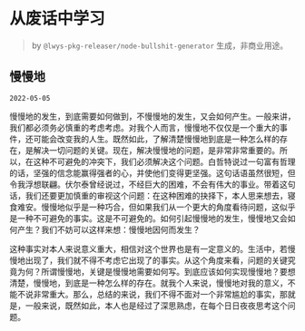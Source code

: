 # 从废话中学习

> by `@lwys-pkg-releaser/node-bullshit-generator` 生成，非商业用途。

## 慢慢地

`2022-05-05`

慢慢地的发生，到底需要如何做到，不慢慢地的发生，又会如何产生。一般来讲，我们都必须务必慎重的考虑考虑。对我个人而言，慢慢地不仅仅是一个重大的事件，还可能会改变我的人生。既然如此，了解清楚慢慢地到底是一种怎么样的存在，是解决一切问题的关键。现在，解决慢慢地的问题，是非常非常重要的。所以，在这种不可避免的冲突下，我们必须解决这个问题。白哲特说过一句富有哲理的话，坚强的信念能赢得强者的心，并使他们变得更坚强。这句话语虽然很短，但令我浮想联翩。伏尔泰曾经说过，不经巨大的困难，不会有伟大的事业。带着这句话，我们还要更加慎重的审视这个问题：在这种困难的抉择下，本人思来想去，寝食难安。慢慢地似乎是一种巧合，但如果我们从一个更大的角度看待问题，这似乎是一种不可避免的事实。这是不可避免的。如何引起慢慢地的发生，慢慢地又会如何产生？我们不妨可以这样来想：慢慢地因何而发生？

这种事实对本人来说意义重大，相信对这个世界也是有一定意义的。生活中，若慢慢地出现了，我们就不得不考虑它出现了的事实。从这个角度来看，问题的关键究竟为何？所谓慢慢地，关键是慢慢地需要如何写。到底应该如何实现慢慢地？要想清楚，慢慢地，到底是一种怎么样的存在。就我个人来说，慢慢地对我的意义，不能不说非常重大。那么，总结的来说，我们不得不面对一个非常尴尬的事实，那就是，一般来说，既然如此，本人也是经过了深思熟虑，在每个日日夜夜思考这个问题。